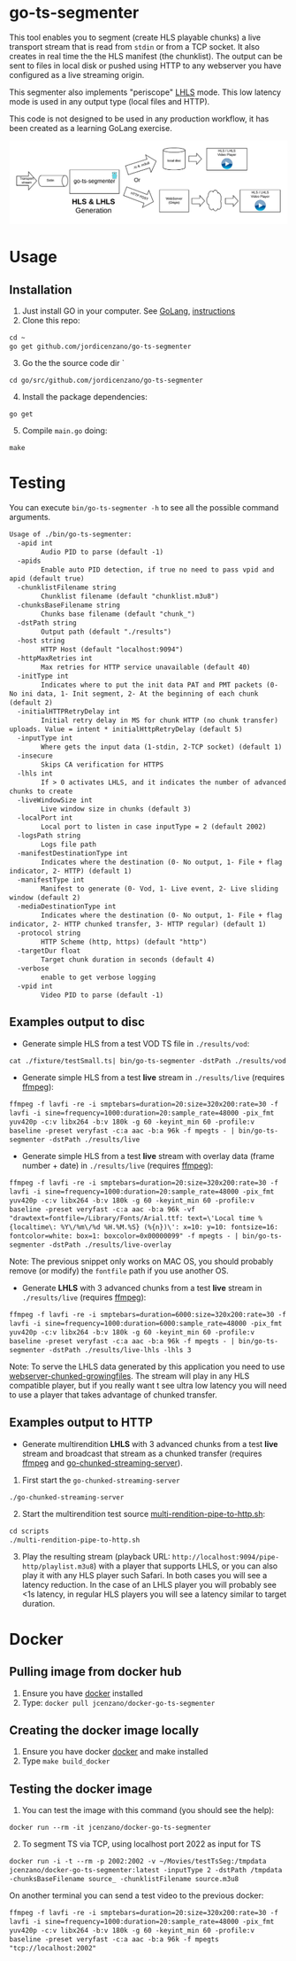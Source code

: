 # go-ts-segmenter
This tool enables you to segment (create HLS playable chunks) a live transport stream that is read from `stdin` or from a TCP socket. It also creates in real time the the HLS manifest (the chunklist).
The output can be sent to files in local disk or pushed using HTTP to any webserver you have configured as a live streaming origin.

This segmenter also implements "periscope" [LHLS](https://medium.com/@periscopecode/introducing-lhls-media-streaming-eb6212948bef) mode. This low latency mode is used in any output type (local files and HTTP).

This code is not designed to be used in any production workflow, it has been created as a learning GoLang exercise.

![Block diagram goes here](./pics/blockDiagramGoSegmenter.png "Block diagram")

# Usage
## Installation
1. Just install GO in your computer. See [GoLang](https://golang.org/), [instructions](https://golang.org/doc/install)
2. Clone this repo:
```
cd ~
go get github.com/jordicenzano/go-ts-segmenter
```
3. Go the the source code dir `
```
cd go/src/github.com/jordicenzano/go-ts-segmenter
```
4. Install the package dependencies:
```
go get
```
5. Compile `main.go` doing:
```
make
```

# Testing
You can execute `bin/go-ts-segmenter -h` to see all the possible command arguments.
```
Usage of ./bin/go-ts-segmenter:
  -apid int
        Audio PID to parse (default -1)
  -apids
        Enable auto PID detection, if true no need to pass vpid and apid (default true)
  -chunklistFilename string
        Chunklist filename (default "chunklist.m3u8")
  -chunksBaseFilename string
        Chunks base filename (default "chunk_")
  -dstPath string
        Output path (default "./results")
  -host string
        HTTP Host (default "localhost:9094")
  -httpMaxRetries int
        Max retries for HTTP service unavailable (default 40)
  -initType int
        Indicates where to put the init data PAT and PMT packets (0- No ini data, 1- Init segment, 2- At the beginning of each chunk (default 2)
  -initialHTTPRetryDelay int
        Initial retry delay in MS for chunk HTTP (no chunk transfer) uploads. Value = intent * initialHttpRetryDelay (default 5)
  -inputType int
        Where gets the input data (1-stdin, 2-TCP socket) (default 1)
  -insecure
        Skips CA verification for HTTPS
  -lhls int
        If > 0 activates LHLS, and it indicates the number of advanced chunks to create
  -liveWindowSize int
        Live window size in chunks (default 3)
  -localPort int
        Local port to listen in case inputType = 2 (default 2002)
  -logsPath string
        Logs file path
  -manifestDestinationType int
        Indicates where the destination (0- No output, 1- File + flag indicator, 2- HTTP) (default 1)
  -manifestType int
        Manifest to generate (0- Vod, 1- Live event, 2- Live sliding window (default 2)
  -mediaDestinationType int
        Indicates where the destination (0- No output, 1- File + flag indicator, 2- HTTP chunked transfer, 3- HTTP regular) (default 1)
  -protocol string
        HTTP Scheme (http, https) (default "http")
  -targetDur float
        Target chunk duration in seconds (default 4)
  -verbose
        enable to get verbose logging
  -vpid int
        Video PID to parse (default -1)
```
## Examples output to disc
- Generate simple HLS from a test VOD TS file in `./results/vod`:
```
cat ./fixture/testSmall.ts| bin/go-ts-segmenter -dstPath ./results/vod
```

- Generate simple HLS from a test **live** stream in `./results/live` (requires [ffmpeg](https://ffmpeg.org/)):
```
ffmpeg -f lavfi -re -i smptebars=duration=20:size=320x200:rate=30 -f lavfi -i sine=frequency=1000:duration=20:sample_rate=48000 -pix_fmt yuv420p -c:v libx264 -b:v 180k -g 60 -keyint_min 60 -profile:v baseline -preset veryfast -c:a aac -b:a 96k -f mpegts - | bin/go-ts-segmenter -dstPath ./results/live
```

- Generate simple HLS from a test **live** stream with overlay data (frame number + date) in `./results/live` (requires [ffmpeg](https://ffmpeg.org/)):
```
ffmpeg -f lavfi -re -i smptebars=duration=20:size=320x200:rate=30 -f lavfi -i sine=frequency=1000:duration=20:sample_rate=48000 -pix_fmt yuv420p -c:v libx264 -b:v 180k -g 60 -keyint_min 60 -profile:v baseline -preset veryfast -c:a aac -b:a 96k -vf "drawtext=fontfile=/Library/Fonts/Arial.ttf: text=\'Local time %{localtime\: %Y\/%m\/%d %H.%M.%S} (%{n})\': x=10: y=10: fontsize=16: fontcolor=white: box=1: boxcolor=0x00000099" -f mpegts - | bin/go-ts-segmenter -dstPath ./results/live-overlay
```
Note: The previous snippet only works on MAC OS, you should probably remove (or modify) the `fontfile` path if you use another OS.

- Generate **LHLS** with 3 advanced chunks from a test **live** stream in `./results/live` (requires [ffmpeg](https://ffmpeg.org/)):
```
ffmpeg -f lavfi -re -i smptebars=duration=6000:size=320x200:rate=30 -f lavfi -i sine=frequency=1000:duration=6000:sample_rate=48000 -pix_fmt yuv420p -c:v libx264 -b:v 180k -g 60 -keyint_min 60 -profile:v baseline -preset veryfast -c:a aac -b:a 96k -f mpegts - | bin/go-ts-segmenter -dstPath ./results/live-lhls -lhls 3
```

Note: To serve the LHLS data generated by this application you need to use [webserver-chunked-growingfiles](https://github.com/jordicenzano/webserver-chunked-growingfiles). The stream will play in any HLS compatible player, but if you really want t see ultra low latency you will need to use a player that takes advantage of chunked transfer.

## Examples output to HTTP
- Generate multirendition **LHLS** with 3 advanced chunks from a test **live** stream and broadcast that stream as a chunked transfer (requires [ffmpeg](https://ffmpeg.org/) and [go-chunked-streaming-server](https://github.com/mjneil/go-chunked-streaming-server)).
1. First start the `go-chunked-streaming-server`
```
./go-chunked-streaming-server
```
2. Start the multirendition test source [multi-rendition-pipe-to-http.sh](./scripts/multi-rendition-pipe-to-http.sh):
```
cd scripts
./multi-rendition-pipe-to-http.sh
```
3. Play the resulting stream (playback URL: `http://localhost:9094/pipe-http/playlist.m3u8`) with a player that supports LHLS, or you can also play it with any HLS player such Safari.
In both cases you will see a latency reduction. In the case of an LHLS player you will probably see <1s latency, in regular HLS players you will see a latency similar to target duration.

# Docker
## Pulling image from docker hub
1. Ensure you have [docker](https://www.docker.com) installed
2. Type: `docker pull jcenzano/docker-go-ts-segmenter`

## Creating the docker image locally
1. Ensure you have docker [docker](https://www.docker.com) and make installed
2. Type `make build_docker`

## Testing the docker image
1. You can test the image with this command (you should see the help):
```
docker run --rm -it jcenzano/docker-go-ts-segmenter
```

2. To segment TS via TCP, using localhost port 2022 as input for TS
```
docker run -i -t --rm -p 2002:2002 -v ~/Movies/testTsSeg:/tmpdata jcenzano/docker-go-ts-segmenter:latest -inputType 2 -dstPath /tmpdata -chunksBaseFilename source_ -chunklistFilename source.m3u8
```
On another terminal you can send a test video to the previous docker:
```
ffmpeg -f lavfi -re -i smptebars=duration=20:size=320x200:rate=30 -f lavfi -i sine=frequency=1000:duration=20:sample_rate=48000 -pix_fmt yuv420p -c:v libx264 -b:v 180k -g 60 -keyint_min 60 -profile:v baseline -preset veryfast -c:a aac -b:a 96k -f mpegts "tcp://localhost:2002"
```